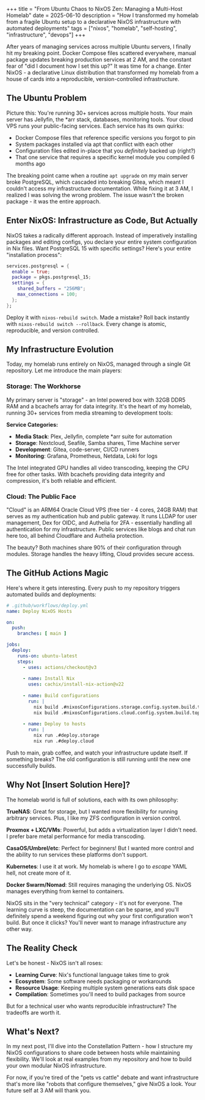 +++
title = "From Ubuntu Chaos to NixOS Zen: Managing a Multi-Host Homelab"
date = 2025-06-10
description = "How I transformed my homelab from a fragile Ubuntu setup to a declarative NixOS infrastructure with automated deployments"
tags = ["nixos", "homelab", "self-hosting", "infrastructure", "devops"]
+++

After years of managing services across multiple Ubuntu servers, I finally hit my breaking point. Docker Compose files scattered everywhere, manual package updates breaking production services at 2 AM, and the constant fear of "did I document how I set this up?" It was time for a change. Enter NixOS - a declarative Linux distribution that transformed my homelab from a house of cards into a reproducible, version-controlled infrastructure.

## The Ubuntu Problem

Picture this: You're running 30+ services across multiple hosts. Your main server has Jellyfin, the *arr stack, databases, monitoring tools. Your cloud VPS runs your public-facing services. Each service has its own quirks:

- Docker Compose files that reference specific versions you forgot to pin
- System packages installed via apt that conflict with each other
- Configuration files edited in-place that you *definitely* backed up (right?)
- That one service that requires a specific kernel module you compiled 6 months ago

The breaking point came when a routine `apt upgrade` on my main server broke PostgreSQL, which cascaded into breaking Gitea, which meant I couldn't access my infrastructure documentation. While fixing it at 3 AM, I realized I was solving the wrong problem. The issue wasn't the broken package - it was the entire approach.

## Enter NixOS: Infrastructure as Code, But Actually

NixOS takes a radically different approach. Instead of imperatively installing packages and editing configs, you declare your entire system configuration in Nix files. Want PostgreSQL 15 with specific settings? Here's your entire "installation process":

```nix
services.postgresql = {
  enable = true;
  package = pkgs.postgresql_15;
  settings = {
    shared_buffers = "256MB";
    max_connections = 100;
  };
};
```

Deploy it with `nixos-rebuild switch`. Made a mistake? Roll back instantly with `nixos-rebuild switch --rollback`. Every change is atomic, reproducible, and version controlled.

## My Infrastructure Evolution

Today, my homelab runs entirely on NixOS, managed through a single Git repository. Let me introduce the main players:

### Storage: The Workhorse

My primary server is "storage" - an Intel powered box with 32GB DDR5 RAM and a bcachefs array for data integrity. It's the heart of my homelab, running 30+ services from media streaming to development tools:

**Service Categories:**
- **Media Stack**: Plex, Jellyfin, complete *arr suite for automation
- **Storage**: Nextcloud, Seafile, Samba shares, Time Machine server
- **Development**: Gitea, code-server, CI/CD runners
- **Monitoring**: Grafana, Prometheus, Netdata, Loki for logs

The Intel integrated GPU handles all video transcoding, keeping the CPU free for other tasks. With bcachefs providing data integrity and compression, it's both reliable and efficient.

### Cloud: The Public Face

"Cloud" is an ARM64 Oracle Cloud VPS (free tier - 4 cores, 24GB RAM) that serves as my authentication hub and public gateway. It runs LLDAP for user management, Dex for OIDC, and Authelia for 2FA - essentially handling all authentication for my infrastructure. Public services like blogs and chat run here too, all behind Cloudflare and Authelia protection.

The beauty? Both machines share 90% of their configuration through modules. Storage handles the heavy lifting, Cloud provides secure access.

## The GitHub Actions Magic

Here's where it gets interesting. Every push to my repository triggers automated builds and deployments:

```yaml
# .github/workflows/deploy.yml
name: Deploy NixOS Hosts

on:
  push:
    branches: [ main ]

jobs:
  deploy:
    runs-on: ubuntu-latest
    steps:
      - uses: actions/checkout@v3
      
      - name: Install Nix
        uses: cachix/install-nix-action@v22
        
      - name: Build configurations
        run: |
          nix build .#nixosConfigurations.storage.config.system.build.toplevel
          nix build .#nixosConfigurations.cloud.config.system.build.toplevel
          
      - name: Deploy to hosts
        run: |
          nix run .#deploy.storage
          nix run .#deploy.cloud
```

Push to main, grab coffee, and watch your infrastructure update itself. If something breaks? The old configuration is still running until the new one successfully builds.

## Why Not [Insert Solution Here]?

The homelab world is full of solutions, each with its own philosophy:

**TrueNAS**: Great for storage, but I wanted more flexibility for running arbitrary services. Plus, I like my ZFS configuration in version control.

**Proxmox + LXC/VMs**: Powerful, but adds a virtualization layer I didn't need. I prefer bare metal performance for media transcoding.

**CasaOS/Umbrel/etc**: Perfect for beginners! But I wanted more control and the ability to run services these platforms don't support.

**Kubernetes**: I use it at work. My homelab is where I go to *escape* YAML hell, not create more of it.

**Docker Swarm/Nomad**: Still requires managing the underlying OS. NixOS manages everything from kernel to containers.

NixOS sits in the "very technical" category - it's not for everyone. The learning curve is steep, the documentation can be sparse, and you'll definitely spend a weekend figuring out why your first configuration won't build. But once it clicks? You'll never want to manage infrastructure any other way.

## The Reality Check

Let's be honest - NixOS isn't all roses:

- **Learning Curve**: Nix's functional language takes time to grok
- **Ecosystem**: Some software needs packaging or workarounds
- **Resource Usage**: Keeping multiple system generations eats disk space
- **Compilation**: Sometimes you'll need to build packages from source

But for a technical user who wants reproducible infrastructure? The tradeoffs are worth it.

## What's Next?

In my next post, I'll dive into the Constellation Pattern - how I structure my NixOS configurations to share code between hosts while maintaining flexibility. We'll look at real examples from my repository and how to build your own modular NixOS infrastructure.

For now, if you're tired of the "pets vs cattle" debate and want infrastructure that's more like "robots that configure themselves," give NixOS a look. Your future self at 3 AM will thank you.